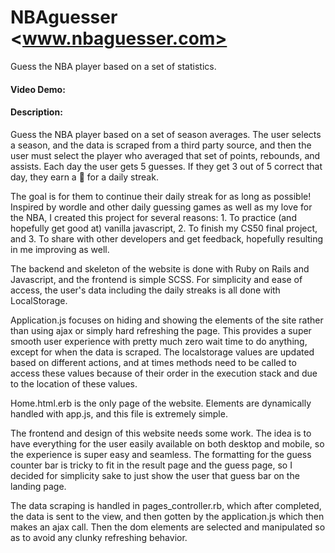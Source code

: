 # NBAguesser <www.nbaguesser.com>

Guess the NBA player based on a set of statistics.

#### Video Demo:  <URL HERE>

#### Description:

Guess the NBA player based on a set of season averages. The user selects a season, and the data is scraped from a third party source, and then the user must select the player who averaged that set of points, rebounds, and assists. Each day the user gets 5 guesses. If they get 3 out of 5 correct that day, they earn a :basketball: for a daily streak.

The goal is for them to continue their daily streak for as long as possible! Inspired by wordle and other daily guessing games as well as my love for the NBA, I created this project for several reasons: 1. To practice (and hopefully get good at) vanilla javascript, 2. To finish my CS50 final project, and 3. To share with other developers and get feedback, hopefully resulting in me improving as well.

The backend and skeleton of the website is done with Ruby on Rails and Javascript, and the frontend is simple SCSS. For simplicity and ease of access, the user's data including the daily streaks is all done with LocalStorage.

Application.js focuses on hiding and showing the elements of the site rather than using ajax or simply hard refreshing the page. This provides a super smooth user experience with pretty much zero wait time to do anything, except for when the data is scraped. The localstorage values are updated based on different actions, and at times methods need to be called to access these values because of their order in the execution stack and due to the location of these values.

Home.html.erb is the only page of the website. Elements are dynamically handled with app.js, and this file is extremely simple.

The frontend and design of this website needs some work. The idea is to have everything for the user easily available on both desktop and mobile, so the experience is super easy and seamless. The formatting for the guess counter bar is tricky to fit in the result page and the guess page, so I decided for simplicity sake to just show the user that guess bar on the landing page.

The data scraping is handled in pages_controller.rb, which after completed, the data is sent to the view, and then gotten by the application.js which then makes an ajax call. Then the dom elements are selected and manipulated so as to avoid any clunky refreshing behavior.
